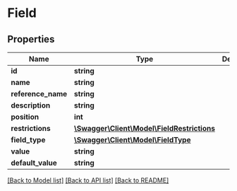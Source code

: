 # Field

## Properties
Name | Type | Description | Notes
------------ | ------------- | ------------- | -------------
**id** | **string** |  | [optional] 
**name** | **string** |  | [optional] 
**reference_name** | **string** |  | [optional] 
**description** | **string** |  | [optional] 
**position** | **int** |  | [optional] 
**restrictions** | [**\Swagger\Client\Model\FieldRestrictions**](FieldRestrictions.md) |  | [optional] 
**field_type** | [**\Swagger\Client\Model\FieldType**](FieldType.md) |  | [optional] 
**value** | **string** |  | [optional] 
**default_value** | **string** |  | [optional] 

[[Back to Model list]](../../README.md#documentation-for-models) [[Back to API list]](../../README.md#documentation-for-api-endpoints) [[Back to README]](../../README.md)

